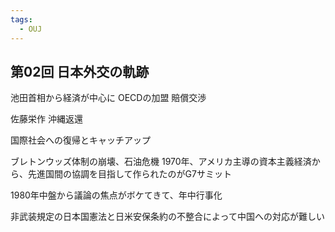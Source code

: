 ```yaml
---
tags:
  - OUJ
---
```

## 第02回 日本外交の軌跡
池田首相から経済が中心に
OECDの加盟
賠償交渉

佐藤栄作
沖縄返還

国際社会への復帰とキャッチアップ

ブレトンウッズ体制の崩壊、石油危機
1970年、アメリカ主導の資本主義経済から、先進国間の協調を目指して作られたのがG7サミット

1980年中盤から議論の焦点がボケてきて、年中行事化

非武装規定の日本国憲法と日米安保条約の不整合によって中国への対応が難しい

